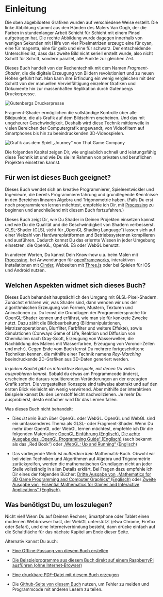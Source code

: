 # Einleitung

<canvas id="custom" class="canvas" data-fragment-url="cmyk-halftone.frag" data-textures="vangogh.jpg" width="700px" height="320px"></canvas>

Die oben abgebildeten Grafiken wurden auf verschiedene Weise erstellt. Die linke Abbildung stammt aus den Händen des Malers Van Gogh, der die Farben in stundenlanger Arbeit Schicht für Schicht mit einem Pinsel aufgetragen hat. Die rechte Abbildung wurde dagegen innerhalb von wenigen Sekunden mit Hilfe von vier Pixelmatrizen erzeugt: eine für cyan, eine für magenta, eine für gelb und eine für schwarz. Der entscheidende Unterschied ist, dass das zweite Bild nicht seriell erstellt wurde, also nicht Schritt für Schritt, sondern parallel, alle Punkte zur gleichen Zeit.

Dieses Buch handelt von der Rechentechnik mit dem Namen *Fragment-Shader*, die die digitale Erzeugung von Bildern revolutioniert und zu neuen Höhen geführt hat. Man kann ihre Erfindung ein wenig vergleichen mit dem Schritt von der manuellen Vervielfältigung einzelner Grafiken und Dokumente hin zur massenhaften Replikation durch Gutenbergs Druckerpresse.

![Gutenbergs Druckerpresse](gutenpress.jpg)

Fragment-Shader ermöglichen die vollständige Kontrolle über alle Bildpunkte, die als Grafik auf dem Bildschirm erscheinen. Und das mit ungeheurer Geschwindigkeit. Deshalb wird diese Technik mittlerweile in vielen Bereichen der Computergrafik angewandt, von Videofiltern auf Smartphones bis hin zu beeindruckenden 3D-Videospielen.

![Grafik aus dem Spiel „Journey“ von That Game Company](journey.jpg)

Die folgenden Kapitel zeigen Dir, wie unglaublich schnell und leistungsfähig diese Technik ist und wie Du sie im Rahmen von privaten und beruflichen Projekten einsetzen kannst.

## Für wen ist dieses Buch geeignet?

Dieses Buch wendet sich an kreative Programmierer, Spieleentwickler und Ingenieure, die bereits Programmiererfahrung und grundlegende Kenntnisse in den Bereichen linearen Algebra und Trigonometrie haben. (Falls Du erst noch programmieren lernen möchtest, empfehle ich Dir, mit [Processing](https://processing.org/) zu beginnen und anschließend mit diesem Buch fortzufahren.)

Dieses Buch zeigt Dir, wie Du Shader in Deinen Projekten einsetzen kannst und wie Du die Qualität und die Geschwindigkeit von Shadern verbesserst. GLSL-Shader (GLSL steht für „OpenGL Shading Language“) lassen sich auf einer Vielzahl von Hardwareplattformen und Betriebssystemen kompilieren und ausführen. Dadurch kannst Du das erlernte Wissen in jeder Umgebung einsetzen, die OpenGL, OpenGL ES oder WebGL benutzt.

In anderen Worten, Du kannst Dein Know-how u.a. beim Malen mit [Processing](https://processing.org/), bei Anwendungen für [openFrameworks](http://openframeworks.cc/), interaktiven Installationen mit [Cinder](http://libcinder.org/), Webseiten mit [Three.js](http://threejs.org/) oder bei Spielen für iOS und Android nutzen.

## Welchen Aspekten widmet sich dieses Buch?

Dieses Buch behandelt hauptsächlich den Umgang mit GLSL-Pixel-Shadern. Zunächst erklären wir, was Shader sind, dann wenden wir uns der algorithmischen Erzeugung von Formen, Mustern, Texturen und Animationen zu. Du lernst die Grundlagen der Programmiersprache für OpenGL-Shader kennen und erfährst, wie man sie für konkrete Zwecke nutzt. Dazu zählt die Bildbearbeitung (Bildmanipulationen, Matrizenoperationen, Blurfilter, Farbfilter und weitere Effekte), sowie Simulationen (Conways Game of Life, Reaktion und Diffusion von Chemikalien nach Gray-Scott, Erzeugung von Wasserwellen, die Nachbildung des Malens mit Wasserfarben, Erzeugung von Voronoi-Zellen und mehr). Gegen Ende vom Buch lernst Du mehrere fortgeschrittene Techniken kennen, die mithilfe einer Technik namens *Ray-Marching* beeindruckende 2D-Grafiken aus 3D-Daten generiert werden.

*In jedem Kapitel gibt es interaktive Beispiele, mit denen Du vieles ausprobieren kannst.* Sobald du etwas am Programmcode änderst, erscheinen die daraus resultierenden Veränderungen an der erzeugten Grafik sofort. Die vorgestellten Konzepte sind teilweise abstrakt und auf den ersten Blick vielleicht ein wenig verwirrend. Aber mithilfe der interaktiven Beispiele kannst Du den Lernstoff leicht nachvollziehen. Je mehr Du ausprobierst, desto einfacher wird Dir das Lernen fallen.

Was dieses Buch nicht behandelt:

* Dies *ist kein* Buch über OpenGL oder WebGL. OpenGL und WebGL sind ein umfassenderes Thema als GLSL- oder Fragment-Shader. Wenn Du mehr über OpenGL oder WebGL lernen möchtest, empfehle ich Dir die folgenden Materialien: [OpenGL Einführung (Englisch)](https://open.gl/introduction), [Die achte Ausgabe des „OpenGL Programming Guide“ (Englisch)](http://www.amazon.com/OpenGL-Programming-Guide-Official-Learning/dp/0321773039/ref=sr_1_1?s=books&ie=UTF8&qid=1424007417&sr=1-1&keywords=open+gl+programming+guide) (auch bekannt als das „Red Book“) oder [„WebGL: Up and Running“ (Englisch)](http://www.amazon.com/WebGL-Up-Running-Tony-Parisi/dp/144932357X/ref=sr_1_4?s=books&ie=UTF8&qid=1425147254&sr=1-4&keywords=webgl)

* Das vorliegende Werk *ist außerdem kein* Mathematik-Buch. Obwohl wir bei vielen Techniken und Algorithmen auf Algebra und Trigonometrie zurückgreifen, werden die mathematischen Grundlagen nicht an jeder Stelle vollständig in allen Details erklärt. Bei Fragen dazu empfehle ich Dir eines der folgenden Bücher: [Dritte Ausgabe von „Mathematics for 3D Game Programming and Computer Graphics“ (Englisch)](http://www.amazon.com/Mathematics-Programming-Computer-Graphics-Third/dp/1435458869/ref=sr_1_1?ie=UTF8&qid=1424007839&sr=8-1&keywords=mathematics+for+games) oder [Zweite Ausgabe von „Essential Mathematics for Games and Interactive Applications“ (Englisch)](http://www.amazon.com/Essential-Mathematics-Games-Interactive-Applications/dp/0123742978/ref=sr_1_1?ie=UTF8&qid=1424007889&sr=8-1&keywords=essentials+mathematics+for+developers).

## Was benötigst Du, um loszulegen?

Nicht viel! Wenn Du auf Deinem Rechner, Smartphone oder Tablet einen modernen Webbrowser hast, der WebGL unterstützt (etwa Chrome, Firefox oder Safari), und eine Internetverbindung besteht, dann drücke einfach auf die Schaltfläche für das nächste Kapitel am Ende dieser Seite.

Alternativ kannst Du auch:

- [Eine Offline-Fassung von diesem Buch erstellen](https://thebookofshaders.com/appendix/?lan=de)

- [Die Beispielprogramme aus diesem Buch direkt auf einem RaspberryPi ausführen (ohne Internet-Browser)](https://thebookofshaders.com/appendix/?lan=de)

- [Eine druckbare PDF-Datei mit diesem Buch erzeugen](https://thebookofshaders.com/appendix/?lan=de)

- Die [Github-Seite von diesem Buch](https://github.com/patriciogonzalezvivo/thebookofshaders) nutzen, um Fehler zu melden und Programmcode mit anderen Lesern zu teilen.
